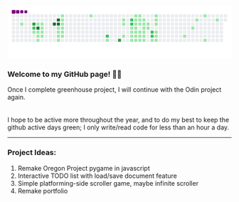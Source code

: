 ![snake gif](https://github.com/mattrich98/mattrich98/blob/output/github-contribution-grid-snake.gif)
### Welcome to my GitHub page! 👋😎
Once I complete greenhouse project, I will continue with the Odin project again. 
<br>   
<br>
I hope to be active more throughout the year, and to do my best to keep the github active days green; I only write/read code for less than an hour a day.
<hr>
<h3>Project Ideas:</h3>  
<ol>    
  <li>Remake Oregon Project pygame in javascript</li>  
  <li>Interactive TODO list with load/save document feature</li>
  <li>Simple platforming-side scroller game, maybe infinite scroller</li> 
  <li>Remake portfolio</li>
</ol>
